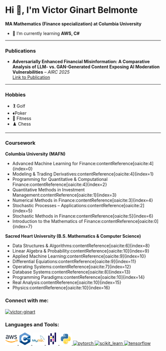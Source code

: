 # Hi 👋, I'm Victor Ginart Belmonte  

**MA Mathematics (Finance specialization) at Columbia University**  

- 🌱 I’m currently learning **AWS, C#**  


---

### Publications  
- **Adversarially Enhanced Financial Misinformation: A Comparative Analysis of LLM- vs. GAN-Generated Content Exposing AI Moderation Vulnerabilities** – *AIRC 2025*  
  [Link to Publication](https://ieeexplore.ieee.org/document/11077509)  

---

### Hobbies  
- 🏌️ Golf 
- ♦️Poker
- 💪 Fitness
- ♟️ Chess

---

### Coursework  
**Columbia University (MAFN)**  
- Advanced Machine Learning for Finance:contentReference[oaicite:4]{index=0} 
- Modeling & Trading Derivatives:contentReference[oaicite:4]{index=1} 
- Programming for Quantitative & Computational Finance:contentReference[oaicite:4]{index=2} 
- Quantitative Methods in Investment Management:contentReference[oaicite:1]{index=3}
- Numerical Methods in Finance:contentReference[oaicite:3]{index=4}  
- Stochastic Processes – Applications:contentReference[oaicite:2]{index=5}
- Stochastic Methods in Finance:contentReference[oaicite:5]{index=6}  
- Introduction to the Mathematics of Finance:contentReference[oaicite:0]{index=7}  
  

**Sacred Heart University (B.S. Mathematics & Computer Science)**  
- Data Structures & Algorithms:contentReference[oaicite:6]{index=8}
- Linear Algebra & Probability:contentReference[oaicite:10]{index=9}
- Applied Machine Learning:contentReference[oaicite:9]{index=10}
- Differential Equiations:contentReference[oaicite:9]{index=11}
- Operating Systems:contentReference[oaicite:7]{index=12}  
- Database Systems:contentReference[oaicite:8]{index=13}  
- Programming Paradigms:contentReference[oaicite:10]{index=14}
- Real Analysis:contentReference[oaicite:10]{index=15}
- Physics:contentReference[oaicite:10]{index=16}

  
<h3 align="left">Connect with me:</h3>
<p align="left">
<a href="https://linkedin.com/in/victor-ginart" target="blank"><img align="center" src="https://raw.githubusercontent.com/rahuldkjain/github-profile-readme-generator/master/src/images/icons/Social/linked-in-alt.svg" alt="victor-ginart" height="30" width="40" /></a>
</p>

<h3 align="left">Languages and Tools:</h3>
<p align="left"> <a href="https://aws.amazon.com" target="_blank" rel="noreferrer"> <img src="https://raw.githubusercontent.com/devicons/devicon/master/icons/amazonwebservices/amazonwebservices-original-wordmark.svg" alt="aws" width="40" height="40"/> </a> <a href="https://www.w3schools.com/cpp/" target="_blank" rel="noreferrer"> <img src="https://raw.githubusercontent.com/devicons/devicon/master/icons/cplusplus/cplusplus-original.svg" alt="cplusplus" width="40" height="40"/> </a> <a href="https://www.mysql.com/" target="_blank" rel="noreferrer"> <img src="https://raw.githubusercontent.com/devicons/devicon/master/icons/mysql/mysql-original-wordmark.svg" alt="mysql" width="40" height="40"/> </a> <a href="https://pandas.pydata.org/" target="_blank" rel="noreferrer"> <img src="https://raw.githubusercontent.com/devicons/devicon/2ae2a900d2f041da66e950e4d48052658d850630/icons/pandas/pandas-original.svg" alt="pandas" width="40" height="40"/> </a> <a href="https://www.python.org" target="_blank" rel="noreferrer"> <img src="https://raw.githubusercontent.com/devicons/devicon/master/icons/python/python-original.svg" alt="python" width="40" height="40"/> </a> <a href="https://pytorch.org/" target="_blank" rel="noreferrer"> <img src="https://www.vectorlogo.zone/logos/pytorch/pytorch-icon.svg" alt="pytorch" width="40" height="40"/> </a> <a href="https://scikit-learn.org/" target="_blank" rel="noreferrer"> <img src="https://upload.wikimedia.org/wikipedia/commons/0/05/Scikit_learn_logo_small.svg" alt="scikit_learn" width="40" height="40"/> </a> <a href="https://www.tensorflow.org" target="_blank" rel="noreferrer"> <img src="https://www.vectorlogo.zone/logos/tensorflow/tensorflow-icon.svg" alt="tensorflow" width="40" height="40"/> </a> </p>

